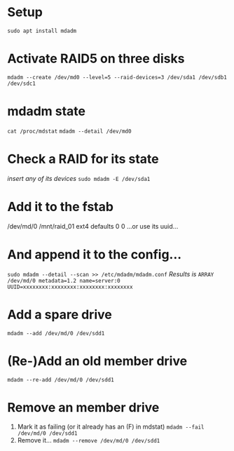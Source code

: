 # Setup #
`sudo apt install mdadm`

# Activate RAID5 on three disks #
`mdadm --create /dev/md0 --level=5 --raid-devices=3 /dev/sda1 /dev/sdb1 /dev/sdc1`

# mdadm state #
`cat /proc/mdstat`
`mdadm --detail /dev/md0`

# Check a RAID for its state #
_insert any of its devices_
`sudo mdadm -E /dev/sda1`

# Add it to the fstab #
/dev/md/0    /mnt/raid_01    ext4    defaults    0   0
...or use its uuid...

# And append it to the config... #
`sudo mdadm --detail --scan >> /etc/mdadm/mdadm.conf`
_Results is_ `ARRAY /dev/md/0 metadata=1.2 name=server:0 UUID=xxxxxxxx:xxxxxxxx:xxxxxxxx:xxxxxxxx`

# Add a spare drive #
`mdadm --add /dev/md/0 /dev/sdd1`

# (Re-)Add an old member drive #
`mdadm --re-add /dev/md/0 /dev/sdd1`

# Remove an member drive #
1. Mark it as failing (or it already has an (F) in mdstat)
    `mdadm --fail /dev/md/0 /dev/sdd1`
2. Remove it...
    `mdadm --remove /dev/md/0 /dev/sdd1`
